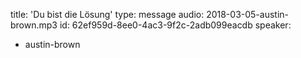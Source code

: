 title: 'Du bist die Lösung'
type: message
audio: 2018-03-05-austin-brown.mp3
id: 62ef959d-8ee0-4ac3-9f2c-2adb099eacdb
speaker:
  - austin-brown
